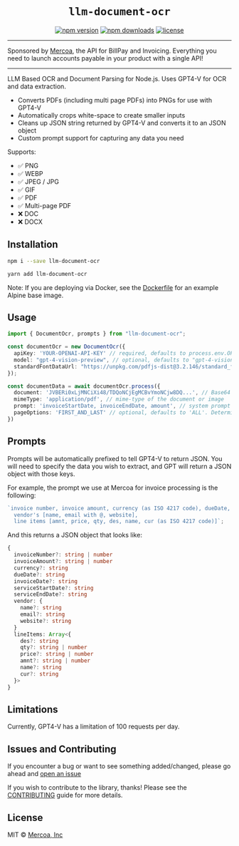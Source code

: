 <h1 align="center"> <code>llm-document-ocr</code> </h1>

<div align="center">

[![npm version](https://img.shields.io/npm/v/llm-document-ocr.svg)](https://npmjs.org/package/llm-document-ocr "View this project on NPM")
[![npm downloads](https://img.shields.io/npm/dm/llm-document-ocr)](https://www.npmjs.com/package/llm-document-ocr)
[![license](https://img.shields.io/npm/l/llm-document-ocr)](LICENSE.md)

</div>

---

Sponsored by [Mercoa](https://mercoa.com), the API for BillPay and Invoicing. Everything you need to launch accounts payable in your product with a single API!

---

LLM Based OCR and Document Parsing for Node.js. Uses GPT4-V for OCR and data extraction.

- Converts PDFs (including multi page PDFs) into PNGs for use with GPT4-V
- Automatically crops white-space to create smaller inputs
- Cleans up JSON string returned by GPT4-V and converts it to an JSON object
- Custom prompt support for capturing any data you need

Supports:

- ✅ PNG
- ✅ WEBP
- ✅ JPEG / JPG
- ✅ GIF
- ✅ PDF
- ✅ Multi-page PDF
- ❌ DOC
- ❌ DOCX

## Installation

```bash
npm i --save llm-document-ocr
```

```bash
yarn add llm-document-ocr
```

Note: If you are deploying via Docker, see the [Dockerfile](https://github.com/mercoa-finance/llm-document-ocr/blob/main/Dockerfile) for an example Alpine base image.

## Usage

```ts
import { DocumentOcr, prompts } from "llm-document-ocr";

const documentOcr = new DocumentOcr({
  apiKey: 'YOUR-OPENAI-API-KEY' // required, defaults to process.env.OPENAI_API_KEY
  model: "gpt-4-vision-preview", // optional, defaults to "gpt-4-vision-preview"
  standardFontDataUrl: "https://unpkg.com/pdfjs-dist@3.2.146/standard_fonts/", // optional, defaults to "https://unpkg.com/pdfjs-dist@3.2.146/standard_fonts/". You can use the systems fonts or the fonts under ./node_modules/pdfjs-dist/standard_fonts/ as well.
});

const documentData = await documentOcr.process({
  document: 'JVBERi0xLjMNCiXi48/TDQoNCjEgMCBvYmoNCjw8DQ...', // Base64 String, Base64 URI, or Buffer
  mimeType: 'application/pdf', // mime-type of the document or image
  prompt: 'invoiceStartDate, invoiceEndDate, amount', // system prompt for data extraction. See examples below.
  pageOptions: 'FIRST_AND_LAST' // optional, defaults to 'ALL'. Determines which page of the PDF will be processed. Available options are 'ALL', 'FIRST_AND_LAST', 'FIRST', 'LAST'.
})
```

## Prompts

Prompts will be automatically prefixed to tell GPT4-V to return JSON. You will need to specify the data you wish to extract, and GPT will return a JSON object with those keys.

For example, the prompt we use at Mercoa for invoice processing is the following:

```js
`invoice number, invoice amount, currency (as ISO 4217 code), dueDate, invoiceDate, serviceStartDate, serviceEndDate,
  vendor's [name, email with @, website],
  line items [amnt, price, qty, des, name, cur (as ISO 4217 code)]`;
```

And this returns a JSON object that looks like:

```ts
{
  invoiceNumber?: string | number
  invoiceAmount?: string | number
  currency?: string
  dueDate?: string
  invoiceDate?: string
  serviceStartDate?: string
  serviceEndDate?: string
  vendor: {
    name?: string
    email?: string
    website?: string
  }
  lineItems: Array<{
    des?: string
    qty?: string | number
    price?: string | number
    amnt?: string | number
    name?: string
    cur?: string
  }>
}
```

## Limitations

Currently, GPT4-V has a limitation of 100 requests per day.

## Issues and Contributing

If you encounter a bug or want to see something added/changed, please go ahead
and
[open an issue](https://github.com/mercoa-finance/llm-document-ocr/issues/new)

If you wish to contribute to the library, thanks! Please see the [CONTRIBUTING](https://github.com/mercoa-finance/llm-document-ocr/blob/main/CONTRIBUTING.md) guide for more details.

## License

MIT © [Mercoa, Inc](https://mercoa.com/)
